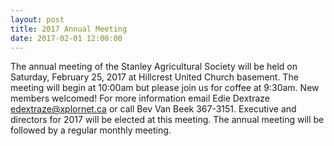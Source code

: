 ```yaml
---
layout: post
title: 2017 Annual Meeting
date: 2017-02-01 12:00:00
---
```


The annual meeting of the Stanley Agricultural Society will be held on Saturday, February 25, 2017 at Hillcrest United Church basement.  The meeting will begin at 10:00am but please join us for coffee at 9:30am.  New members welcomed!  For more information email Edie Dextraze edextraze@xplornet.ca or call Bev Van Beek 367-3151.  Executive and directors for 2017 will be elected at this meeting.  The annual meeting will be followed by a regular monthly meeting.

<!--end-excerpt-->
